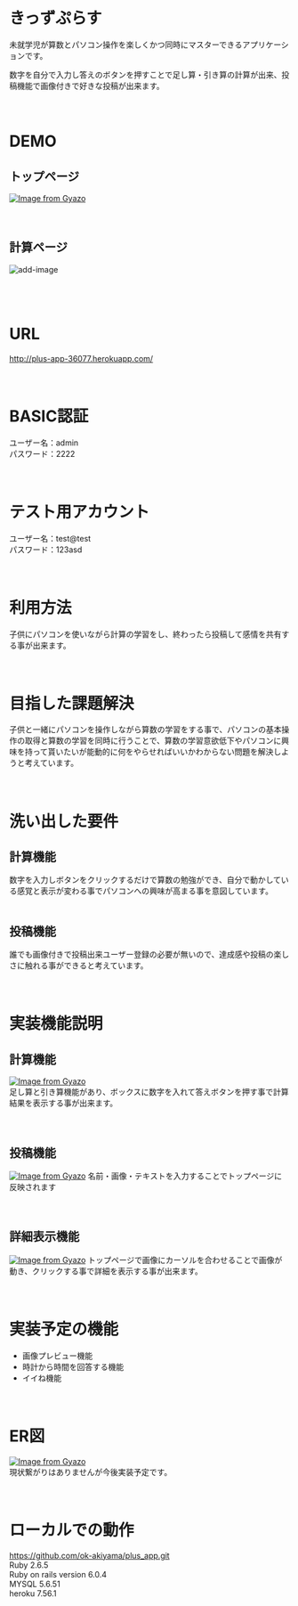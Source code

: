 # きっずぷらす

未就学児が算数とパソコン操作を楽しくかつ同時にマスターできるアプリケーションです。

数字を自分で入力し答えのボタンを押すことで足し算・引き算の計算が出来、投稿機能で画像付きで好きな投稿が出来ます。
<br><br><br>

# DEMO
## トップページ
[![Image from Gyazo](https://i.gyazo.com/46243ac5e47f1dc21fb4164d49bf3cc0.gif)](https://gyazo.com/46243ac5e47f1dc21fb4164d49bf3cc0)
<br><br><br>

## 計算ページ
![add-image](https://i.gyazo.com/c88c011b10fd9a2afd6e1d28deb0aa43.gif)  
<br><br><br>

# URL
http://plus-app-36077.herokuapp.com/
<br><br><br>

# BASIC認証
ユーザー名：admin  
パスワード：2222
<br><br><br>

# テスト用アカウント
ユーザー名：test@test  
パスワード：123asd
<br><br><br>

# 利用方法
子供にパソコンを使いながら計算の学習をし、終わったら投稿して感情を共有する事が出来ます。
<br><br><br>

# 目指した課題解決
子供と一緒にパソコンを操作しながら算数の学習をする事で、パソコンの基本操作の取得と算数の学習を同時に行うことで、算数の学習意欲低下やパソコンに興味を持って貰いたいが能動的に何をやらせればいいかわからない問題を解決しようと考えています。
<br><br><br>

# 洗い出した要件
## 計算機能
数字を入力しボタンをクリックするだけで算数の勉強ができ、自分で動かしている感覚と表示が変わる事でパソコンへの興味が高まる事を意図しています。
<br><br>

## 投稿機能
誰でも画像付きで投稿出来ユーザー登録の必要が無いので、達成感や投稿の楽しさに触れる事ができると考えています。
<br><br><br>

# 実装機能説明
## 計算機能
[![Image from Gyazo](https://i.gyazo.com/c88c011b10fd9a2afd6e1d28deb0aa43.gif)](https://gyazo.com/c88c011b10fd9a2afd6e1d28deb0aa43)  
足し算と引き算機能があり、ボックスに数字を入れて答えボタンを押す事で計算結果を表示する事が出来ます。 
<br><br><br>

## 投稿機能
[![Image from Gyazo](https://i.gyazo.com/2c964d5f624fbee11c6d36e6340d975d.png)](https://gyazo.com/2c964d5f624fbee11c6d36e6340d975d)
名前・画像・テキストを入力することでトップページに反映されます
<br><br><br>
  
## 詳細表示機能
[![Image from Gyazo](https://i.gyazo.com/5e78c659e8e0959ca215b040b5b448e8.gif)](https://gyazo.com/5e78c659e8e0959ca215b040b5b448e8)
トップページで画像にカーソルを合わせることで画像が動き、クリックする事で詳細を表示する事が出来ます。
<br><br><br>

# 実装予定の機能
* 画像プレビュー機能
* 時計から時間を回答する機能
* イイね機能
<br><br><br>

# ER図
[![Image from Gyazo](https://i.gyazo.com/3613a3bf232bc142ec709354288cc1d8.png)](https://gyazo.com/3613a3bf232bc142ec709354288cc1d8)  
現状繋がりはありませんが今後実装予定です。
<br><br><br>

# ローカルでの動作
https://github.com/ok-akiyama/plus_app.git  
Ruby 2.6.5  
Ruby on rails version 6.0.4  
MYSQL 5.6.51  
heroku 7.56.1  
